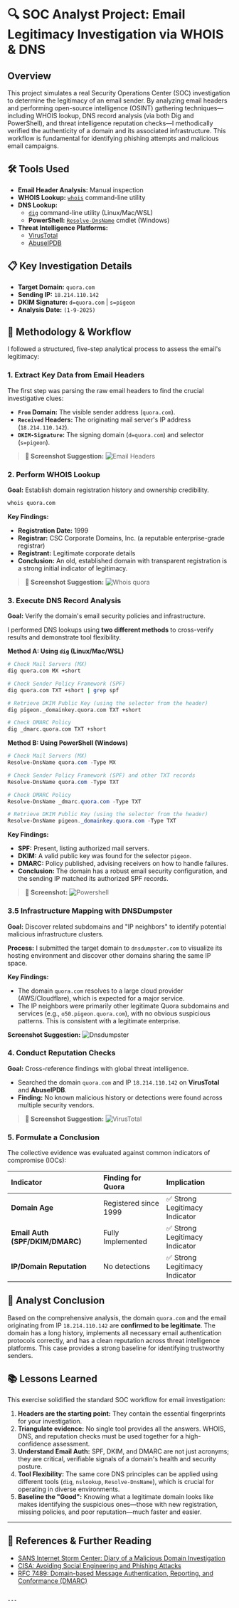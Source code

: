 # 🔍 SOC Analyst Project: Email Legitimacy Investigation via WHOIS & DNS

## Overview
This project simulates a real Security Operations Center (SOC) investigation to determine the legitimacy of an email sender. By analyzing email headers and performing open-source intelligence (OSINT) gathering techniques—including WHOIS lookup, DNS record analysis (via both Dig and PowerShell), and threat intelligence reputation checks—I methodically verified the authenticity of a domain and its associated infrastructure. This workflow is fundamental for identifying phishing attempts and malicious email campaigns.

## 🛠️ Tools Used
- **Email Header Analysis:** Manual inspection
- **WHOIS Lookup:** [`whois`](https://linux.die.net/man/1/whois) command-line utility
- **DNS Lookup:** 
  - [`dig`](https://linux.die.net/man/1/dig) command-line utility (Linux/Mac/WSL)
  - **PowerShell:** [`Resolve-DnsName`](https://docs.microsoft.com/en-us/powershell/module/dnsclient/resolve-dnsname) cmdlet (Windows)
- **Threat Intelligence Platforms:**
  - [VirusTotal](http://virustotal.com/)
  - [AbuseIPDB](http://abuseipdb.com/)

## 📋 Key Investigation Details
- **Target Domain:** `quora.com`
- **Sending IP:** `18.214.110.142`
- **DKIM Signature:** `d=quora.com` | `s=pigeon`
- **Analysis Date:** `(1-9-2025)`

## 🧪 Methodology & Workflow

I followed a structured, five-step analytical process to assess the email's legitimacy:

### 1. Extract Key Data from Email Headers
The first step was parsing the raw email headers to find the crucial investigative clues:
- **`From` Domain:** The visible sender address (`quora.com`).
- **`Received` Headers:** The originating mail server's IP address (`18.214.110.142`).
- **`DKIM-Signature`:** The signing domain (`d=quora.com`) and selector (`s=pigeon`).

> **📸 Screenshot Suggestion:** ![Email Headers](https://github.com/Major241/cyber-portfolio/blob/main/images/mail_header.png.png?raw=true)

### 2. Perform WHOIS Lookup
**Goal:** Establish domain registration history and ownership credibility.
```bash
whois quora.com
```
**Key Findings:**
- **Registration Date:** 1999
- **Registrar:** 
CSC Corporate Domains, Inc. (a reputable enterprise-grade registrar)
- **Registrant:** Legitimate corporate details
- **Conclusion:** An old, established domain with transparent registration is a strong initial indicator of legitimacy.

> **📸 Screenshot Suggestion:** ![Whois quora](https://github.com/Major241/cyber-portfolio/blob/main/images/quora_whois.png.png?raw=true)

### 3. Execute DNS Record Analysis
**Goal:** Verify the domain's email security policies and infrastructure.

I performed DNS lookups using **two different methods** to cross-verify results and demonstrate tool flexibility.

**Method A: Using `dig` (Linux/Mac/WSL)**
```bash
# Check Mail Servers (MX)
dig quora.com MX +short

# Check Sender Policy Framework (SPF)
dig quora.com TXT +short | grep spf

# Retrieve DKIM Public Key (using the selector from the header)
dig pigeon._domainkey.quora.com TXT +short

# Check DMARC Policy
dig _dmarc.quora.com TXT +short
```

**Method B: Using PowerShell (Windows)**
```powershell
# Check Mail Servers (MX)
Resolve-DnsName quora.com -Type MX

# Check Sender Policy Framework (SPF) and other TXT records
Resolve-DnsName quora.com -Type TXT

# Check DMARC Policy
Resolve-DnsName _dmarc.quora.com -Type TXT

# Retrieve DKIM Public Key (using the selector from the header)
Resolve-DnsName pigeon._domainkey.quora.com -Type TXT
```

**Key Findings:**
- **SPF:** Present, listing authorized mail servers.
- **DKIM:** A valid public key was found for the selector `pigeon`.
- **DMARC:** Policy published, advising receivers on how to handle failures.
- **Conclusion:** The domain has a robust email security configuration, and the sending IP matched its authorized SPF records.

> **📸 Screenshot:** ![Powershell](https://github.com/Major241/cyber-portfolio/blob/main/images/PS_quora.png.png?raw=true)
### 3.5 Infrastructure Mapping with DNSDumpster
**Goal:** Discover related subdomains and "IP neighbors" to identify potential malicious infrastructure clusters.

**Process:** I submitted the target domain to `dnsdumpster.com` to visualize its hosting environment and discover other domains sharing the same IP space.

**Key Findings:**
- The domain `quora.com` resolves to a large cloud provider (AWS/Cloudflare), which is expected for a major service.
- The IP neighbors were primarily other legitimate Quora subdomains and services (e.g., `o50.pigeon.quora.com`), with no obvious suspicious patterns. This is consistent with a legitimate enterprise.

**Screenshot Suggestion:** ![Dnsdumpster](https://github.com/Major241/cyber-portfolio/blob/main/images/dns_dpster.png.png?raw=true)

### 4. Conduct Reputation Checks
**Goal:** Cross-reference findings with global threat intelligence.
- Searched the domain `quora.com` and IP `18.214.110.142` on **VirusTotal** and **AbuseIPDB**.
- **Finding:** No known malicious history or detections were found across multiple security vendors.

> **📸 Screenshot Suggestion:** ![VirusTotal](https://github.com/Major241/cyber-portfolio/blob/main/images/VT-quora-IP.png.png?raw=true)

### 5. Formulate a Conclusion
The collective evidence was evaluated against common indicators of compromise (IOCs):

| Indicator | Finding for Quora | Implication |
| :--- | :--- | :--- |
| **Domain Age** | Registered since 1999 | ✅ Strong Legitimacy Indicator |
| **Email Auth (SPF/DKIM/DMARC)** | Fully Implemented | ✅ Strong Legitimacy Indicator |
| **IP/Domain Reputation** | No detections | ✅ Strong Legitimacy Indicator |

## 🧠 Analyst Conclusion
Based on the comprehensive analysis, the domain `quora.com` and the email originating from IP `18.214.110.142` are **confirmed to be legitimate**. The domain has a long history, implements all necessary email authentication protocols correctly, and has a clean reputation across threat intelligence platforms. This case provides a strong baseline for identifying trustworthy senders.

## 📚 Lessons Learned
This exercise solidified the standard SOC workflow for email investigation:
1.  **Headers are the starting point:** They contain the essential fingerprints for your investigation.
2.  **Triangulate evidence:** No single tool provides all the answers. WHOIS, DNS, and reputation checks must be used together for a high-confidence assessment.
3.  **Understand Email Auth:** SPF, DKIM, and DMARC are not just acronyms; they are critical, verifiable signals of a domain's health and security posture.
4.  **Tool Flexibility:** The same core DNS principles can be applied using different tools (`dig`, `nslookup`, `Resolve-DnsName`), which is crucial for operating in diverse environments.
5.  **Baseline the "Good":** Knowing what a legitimate domain looks like makes identifying the suspicious ones—those with new registration, missing policies, and poor reputation—much faster and easier.

---

## 🔗 References & Further Reading
- [SANS Internet Storm Center: Diary of a Malicious Domain Investigation](https://isc.sans.edu/)
- [CISA: Avoiding Social Engineering and Phishing Attacks](https://www.cisa.gov/uscert/ncas/tips/ST04-014)
- [RFC 7489: Domain-based Message Authentication, Reporting, and Conformance (DMARC)](https://tools.ietf.org/html/rfc7489)
```

---
